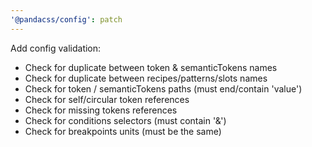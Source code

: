 ```yaml
---
'@pandacss/config': patch
---
```


Add config validation:

- Check for duplicate between token & semanticTokens names
- Check for duplicate between recipes/patterns/slots names
- Check for token / semanticTokens paths (must end/contain 'value')
- Check for self/circular token references
- Check for missing tokens references
- Check for conditions selectors (must contain '&')
- Check for breakpoints units (must be the same)
